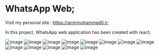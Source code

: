# WhatsApp Web;

Visit my personal site : https://amirmohammad0.ir;

In this project, WhatsApp web application has been created with react;

![image](https://user-images.githubusercontent.com/74311184/147787129-ec4d57d9-afad-49a1-92c8-1cbc59daae06.png)
![image](https://user-images.githubusercontent.com/74311184/147787152-6e38dc35-db81-45b4-b94c-b9451d0a3821.png)
![image](https://user-images.githubusercontent.com/74311184/147787166-1d8513ec-e69b-4069-9fc0-132cad42bcec.png)
![image](https://user-images.githubusercontent.com/74311184/147787168-e6326ecb-caad-4d15-bbce-6a9849a015cd.png)
![image](https://user-images.githubusercontent.com/74311184/147787183-c24b02e8-9cdb-49ee-8ea6-2e4ad13ed8b6.png)
![image](https://user-images.githubusercontent.com/74311184/147787206-def6677a-d9ae-4983-bfff-2447a8a3e9c0.png)
![image](https://user-images.githubusercontent.com/74311184/147787192-39aa201d-f5c9-4160-8124-b54451bf2a04.png)
![image](https://user-images.githubusercontent.com/74311184/147787223-01d764f0-36d7-4425-9f23-8227fd6f6824.png)
![image](https://user-images.githubusercontent.com/74311184/147787230-5a5e8562-8b55-4105-a4d3-a2719bd5dd82.png)
![image](https://user-images.githubusercontent.com/74311184/147787251-4aa2019f-4de6-47a1-9d4d-7994aa7fcd75.png)
![image](https://user-images.githubusercontent.com/74311184/147787262-d449c1c8-0bd0-4bdc-99a8-0df0612f9956.png)
![image](https://user-images.githubusercontent.com/74311184/147787283-b4b0ed9c-c6bf-4e2f-b290-a19e5a70b454.png)
![image](https://user-images.githubusercontent.com/74311184/147787475-d6671338-4237-4004-b022-e364429d2b96.png)
